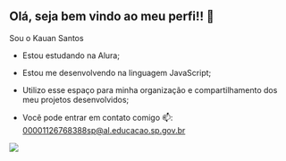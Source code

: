 ## Olá, seja bem vindo ao meu perfi!! 👋
Sou o Kauan Santos

- Estou estudando na Alura;
- Estou me desenvolvendo na linguagem JavaScript;
- Utilizo esse espaço para minha organização e compartilhamento dos meu projetos desenvolvidos;

- Você pode entrar em contato comigo 📫:
00001126768388sp@al.educacao.sp.gov.br

![](https://media1.tenor.com/m/PKKCAakpBZIAAAAC/neyney-neymar.gif)

